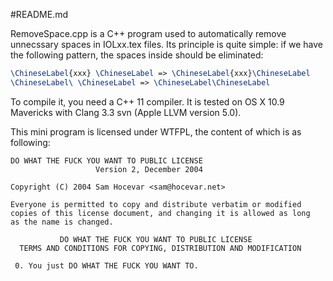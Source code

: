 #README.md

RemoveSpace.cpp is a C++ program used to automatically remove unnecssary spaces in IOLxx.tex files. Its principle is quite simple: if we have the following pattern, the spaces inside should be eliminated:

```LaTeX
\ChineseLabel{xxx} \ChineseLabel => \ChineseLabel{xxx}\ChineseLabel
\ChineseLabel\ \ChineseLabel => \ChineseLabel\ChineseLabel
```

To compile it, you need a C++ 11 compiler. It is tested on OS X 10.9 Mavericks with Clang 3.3 svn (Apple LLVM version 5.0).

This mini program is licensed under WTFPL, the content of which is as following:

```
DO WHAT THE FUCK YOU WANT TO PUBLIC LICENSE
                   Version 2, December 2004

Copyright (C) 2004 Sam Hocevar <sam@hocevar.net>

Everyone is permitted to copy and distribute verbatim or modified
copies of this license document, and changing it is allowed as long
as the name is changed.

           DO WHAT THE FUCK YOU WANT TO PUBLIC LICENSE
  TERMS AND CONDITIONS FOR COPYING, DISTRIBUTION AND MODIFICATION

 0. You just DO WHAT THE FUCK YOU WANT TO.
 ```